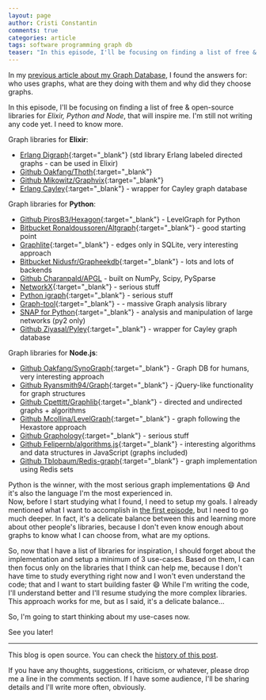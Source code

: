 ```yaml
---
layout: page
author: Cristi Constantin
comments: true
categories: article
tags: software programming graph db
teaser: "In this episode, I'll be focusing on finding a list of free & open-source libraries for Elixir, Python and Node, that will inspire me."
---
```


In my [previous article about my Graph Database](/2017/05/making-a-graph-db-ep2), I found the answers for: who uses graphs, what are they doing with them and why did they choose graphs.

In this episode, I'll be focusing on finding a list of free & open-source libraries for *Elixir, Python and Node*, that will inspire me.
I'm still not writing any code yet. I need to know more.

Graph libraries for **Elixir**:

- [Erlang Digraph](http://erlang.org/doc/man/digraph.html){:target="_blank"} (std library Erlang labeled directed graphs - can be used in Elixir)
- [Github Oakfang/Thoth](https://github.com/oakfang/thoth){:target="_blank"}
- [Github Mikowitz/Graphvix](https://github.com/mikowitz/graphvix){:target="_blank"}
- [Erlang Cayley](https://github.com/davecaos/kylie){:target="_blank"} - wrapper for Cayley graph database

Graph libraries for **Python**:

- [Github PirosB3/Hexagon](https://github.com/PirosB3/Hexagon){:target="_blank"} - LevelGraph for Python
- [Bitbucket Ronaldoussoren/Altgraph](https://bitbucket.org/ronaldoussoren/altgraph){:target="_blank"} - good starting point
- [Graphlite](http://eugene-eeo.github.io/graphlite){:target="_blank"} - edges only in SQLite, very interesting approach
- [Bitbucket Nidusfr/Grapheekdb](https://bitbucket.org/nidusfr/grapheekdb){:target="_blank"} - lots and lots of backends
- [Github Charanpald/APGL](https://github.com/charanpald/APGL) - built on NumPy, Scipy, PySparse
- [NetworkX](https://github.com/networkx/networkx){:target="_blank"} - serious stuff
- [Python igraph](http://igraph.org/python){:target="_blank"} - serious stuff
- [Graph-tool](https://graph-tool.skewed.de/static/doc/index.html){:target="_blank"} -  - massive Graph analysis library
- [SNAP for Python](http://snap.stanford.edu/snappy){:target="_blank"} - analysis and manipulation of large networks (py2 only)
- [Github Ziyasal/Pyley](https://github.com/ziyasal/pyley){:target="_blank"} - wrapper for Cayley graph database

Graph libraries for **Node.js**:

- [Github Oakfang/SynoGraph](https://github.com/oakfang/SynoGraph){:target="_blank"} - Graph DB for humans, very interesting approach
- [Github Ryansmith94/Graph](https://github.com/ryansmith94/Graph){:target="_blank"} - jQuery-like functionality for graph structures
- [Github Cpettitt/Graphlib](https://github.com/cpettitt/graphlib){:target="_blank"} - directed and undirected graphs + algorithms
- [Github Mcollina/LevelGraph](https://github.com/mcollina/levelgraph){:target="_blank"} - graph following the Hexastore approach
- [Github Graphology](https://github.com/graphology/graphology){:target="_blank"} - serious stuff
- [Github Felipernb/algorithms.js](https://github.com/felipernb/algorithms.js){:target="_blank"} - interesting algorithms and data structures in JavaScript (graphs included)
- [Github Tblobaum/Redis-graph](https://github.com/tblobaum/redis-graph){:target="_blank"} - graph implementation using Redis sets

Python is the winner, with the most serious graph implementations :smile: And it's also the language I'm the most experienced in.
<br />
Now, before I start studying what I found, I need to setup my goals. I already mentioned what I want to accomplish in [the first episode](/2017/05/making-a-graph-db-ep1), but I need to go much deeper.
In fact, it's a delicate balance between this and learning more about other people's libraries, because I don't even know enough about graphs to know what I can choose from, what are my options.

So, now that I have a list of libraries for inspiration, I should forget about the implementation and setup a minimum of 3 use-cases. Based on them, I can then focus only on the libraries that I think can help me, because I don't have time to study everything right now and I won't even understand the code; that and I want to start building faster :smile:
While I'm writing the code, I'll understand better and I'll resume studying the more complex libraries. This approach works for me, but as I said, it's a delicate balance...

So, I'm going to start thinking about my use-cases now.

See you later!

-----

This blog is open source. You can check the [history of this post](https://github.com/croqaz/croqaz.github.io/commits/master/{{page.path}}).

If you have any thoughts, suggestions, criticism, or whatever, please drop me a line in the comments section.
If I have some audience, I'll be sharing details and I'll write more often, obviously.
